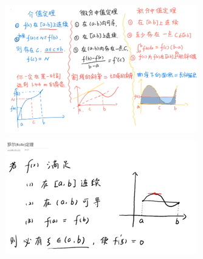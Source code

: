 ![](../../photo/Pasted%20image%2020240319154841.png)

![](../../photo/Pasted%20image%2020240325172637.png)